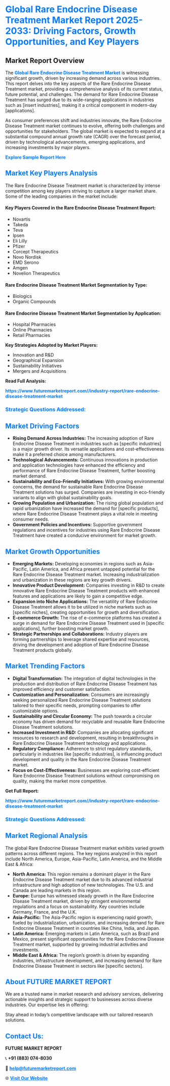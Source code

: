 <h1 style="color: #007BFF;">Global Rare Endocrine Disease Treatment Market Report 2025-2033: Driving Factors, Growth Opportunities, and Key Players</h1>

<section id="overview">
<h2>Market Report Overview</h2>
<p>The <a href="https://www.futuremarketreport.com//industry-report/rare-endocrine-disease-treatment-market" style="color: #007BFF; text-decoration: none;"><strong>Global Rare Endocrine Disease Treatment Market</strong></a> is witnessing significant growth, driven by increasing demand across various industries. This report delves into the key aspects of the Rare Endocrine Disease Treatment market, providing a comprehensive analysis of its current status, future potential, and challenges. The demand for Rare Endocrine Disease Treatment has surged due to its wide-ranging applications in industries such as [insert industries], making it a critical component in modern-day [applications].</p>
<p>As consumer preferences shift and industries innovate, the Rare Endocrine Disease Treatment market continues to evolve, offering both challenges and opportunities for stakeholders. The global market is expected to expand at a substantial compound annual growth rate (CAGR) over the forecast period, driven by technological advancements, emerging applications, and increasing investments by major players.</p>
</section>

<section id="overview">
<p><a href="https://www.futuremarketreport.com//request-sample/reportId=77264" style="color: #007BFF; text-decoration: none;"><strong>Explore Sample Report Here</strong></a></p>
</section>

<section id="key-players">
<h2 style="color: #007BFF;">Market Key Players Analysis</h2>
<p>The Rare Endocrine Disease Treatment market is characterized by intense competition among key players striving to capture a larger market share. Some of the leading companies in the market include:</p>
<h4>Key Players Covered in the Rare Endocrine Disease Treatment Report:</h4>
<ul><li>Novartis</li><li>Takeda</li><li>Teva</li><li>Ipsen</li><li>Eli Lilly</li><li>Pfizer</li><li>Corcept Therapeutics</li><li>Novo Nordisk</li><li>EMD Serono</li><li>Amgen</li><li>Novelion Therapeutics</li></ul>
<h4>Rare Endocrine Disease Treatment Market Segmentation by Type:</h4>
<ul><li>Biologics</li><li>Organic Compounds</li></ul>

<h4>Rare Endocrine Disease Treatment Market Segmentation by Application:</h4>
<ul><li>Hospital Pharmacies</li><li>Online Pharmacies</li><li>Retail Pharmacies</li></ul>
<p><strong>Key Strategies Adopted by Market Players:</strong></p>
<ul>
<li>Innovation and R&D</li>
<li>Geographical Expansion</li>
<li>Sustainability Initiatives</li>
<li>Mergers and Acquisitions</li>
</ul>
</section>

<section>
<p><strong>Read Full Analysis: </strong></p><a href="https://www.futuremarketreport.com//industry-report/rare-endocrine-disease-treatment-market" style="color: #007BFF; text-decoration: none;"><strong>https://www.futuremarketreport.com//industry-report/rare-endocrine-disease-treatment-market</strong></a>
<h3 style="color: #007BFF;">Strategic Questions Addressed:</h3>
</section>

<section id="driving-factors">
<h2 style="color: #007BFF;">Market Driving Factors</h2>
<ul>
<li><strong>Rising Demand Across Industries:</strong> The increasing adoption of Rare Endocrine Disease Treatment in industries such as [specific industries] is a major growth driver. Its versatile applications and cost-effectiveness make it a preferred choice among manufacturers.</li>
<li><strong>Technological Advancements:</strong> Continuous innovations in production and application technologies have enhanced the efficiency and performance of Rare Endocrine Disease Treatment, further boosting market demand.</li>
<li><strong>Sustainability and Eco-Friendly Initiatives:</strong> With growing environmental concerns, the demand for sustainable Rare Endocrine Disease Treatment solutions has surged. Companies are investing in eco-friendly variants to align with global sustainability goals.</li>
<li><strong>Growing Population and Urbanization:</strong> The rising global population and rapid urbanization have increased the demand for [specific products], where Rare Endocrine Disease Treatment plays a vital role in meeting consumer needs.</li>
<li><strong>Government Policies and Incentives:</strong> Supportive government regulations and incentives for industries using Rare Endocrine Disease Treatment have created a conducive environment for market growth.</li>
</ul>
</section>

<section id="growth-opportunities">
<h2 style="color: #007BFF;">Market Growth Opportunities</h2>
<ul>
<li><strong>Emerging Markets:</strong> Developing economies in regions such as Asia-Pacific, Latin America, and Africa present untapped potential for the Rare Endocrine Disease Treatment market. Increasing industrialization and urbanization in these regions are key growth drivers.</li>
<li><strong>Innovative Product Development:</strong> Companies investing in R&D to create innovative Rare Endocrine Disease Treatment products with enhanced features and applications are likely to gain a competitive edge.</li>
<li><strong>Expansion into Niche Applications:</strong> The versatility of Rare Endocrine Disease Treatment allows it to be utilized in niche markets such as [specific niches], creating opportunities for growth and diversification.</li>
<li><strong>E-commerce Growth:</strong> The rise of e-commerce platforms has created a surge in demand for Rare Endocrine Disease Treatment used in [specific applications], further boosting market growth.</li>
<li><strong>Strategic Partnerships and Collaborations:</strong> Industry players are forming partnerships to leverage shared expertise and resources, driving the development and adoption of Rare Endocrine Disease Treatment products globally.</li>
</ul>
</section>

<section id="trending-factors">
<h2 style="color: #007BFF;">Market Trending Factors</h2>
<ul>
<li><strong>Digital Transformation:</strong> The integration of digital technologies in the production and distribution of Rare Endocrine Disease Treatment has improved efficiency and customer satisfaction.</li>
<li><strong>Customization and Personalization:</strong> Consumers are increasingly seeking personalized Rare Endocrine Disease Treatment solutions tailored to their specific needs, prompting companies to offer customizable options.</li>
<li><strong>Sustainability and Circular Economy:</strong> The push towards a circular economy has driven demand for recyclable and reusable Rare Endocrine Disease Treatment solutions.</li>
<li><strong>Increased Investment in R&D:</strong> Companies are allocating significant resources to research and development, resulting in breakthroughs in Rare Endocrine Disease Treatment technology and applications.</li>
<li><strong>Regulatory Compliance:</strong> Adherence to strict regulatory standards, particularly in industries like [specific industries], is influencing product development and quality in the Rare Endocrine Disease Treatment market.</li>
<li><strong>Focus on Cost-Effectiveness:</strong> Businesses are exploring cost-efficient Rare Endocrine Disease Treatment solutions without compromising on quality, making the market more competitive.</li>
</ul>
</section>

<section>
<p><strong>Get Full Report: </strong></p><a href="https://www.futuremarketreport.com//industry-report/rare-endocrine-disease-treatment-market" style="color: #007BFF; text-decoration: none;"><strong>https://www.futuremarketreport.com//industry-report/rare-endocrine-disease-treatment-market</strong></a>
<h3 style="color: #007BFF;">Strategic Questions Addressed:</h3>
</section>


<section id="regional-analysis">
<h2 style="color: #007BFF;">Market Regional Analysis</h2>
<p>The global Rare Endocrine Disease Treatment market exhibits varied growth patterns across different regions. The key regions analyzed in this report include North America, Europe, Asia-Pacific, Latin America, and the Middle East & Africa:</p>
<ul>
<li><strong>North America:</strong> This region remains a dominant player in the Rare Endocrine Disease Treatment market due to its advanced industrial infrastructure and high adoption of new technologies. The U.S. and Canada are leading markets in this region.</li>
<li><strong>Europe:</strong> Europe has witnessed steady growth in the Rare Endocrine Disease Treatment market, driven by stringent environmental regulations and a focus on sustainability. Key countries include Germany, France, and the U.K.</li>
<li><strong>Asia-Pacific:</strong> The Asia-Pacific region is experiencing rapid growth, fueled by industrialization, urbanization, and increasing demand for Rare Endocrine Disease Treatment in countries like China, India, and Japan.</li>
<li><strong>Latin America:</strong> Emerging markets in Latin America, such as Brazil and Mexico, present significant opportunities for the Rare Endocrine Disease Treatment market, supported by growing industrial activities and investments.</li>
<li><strong>Middle East & Africa:</strong> The region’s growth is driven by expanding industries, infrastructure development, and increasing demand for Rare Endocrine Disease Treatment in sectors like [specific sectors].</li>
</ul>
</section>

<footer>
<h2 style="color: #007BFF;">About FUTURE MARKET REPORT</h2>
<p>We are a trusted name in market research and advisory services, delivering actionable insights and strategic support to businesses across diverse industries. Our expertise lies in offering:</p>

<p>Stay ahead in today’s competitive landscape with our tailored research solutions.</p>

<h2 style="color: #007BFF;">Contact Us:</h2>
<p><strong>FUTURE MARKET REPORT</strong></p>
<p>📞 <strong>+91 (883) 074-8030</strong></p>
<p>📧 <strong><a href="mailto:help@futuremarketreport.com" style="color: #007BFF;">help@futuremarketreport.com</a></strong></p>
<p>🌐 <strong><a href="https://www.futuremarketreport.com/" style="color: #007BFF;">Visit Our Website</a></strong></p>
</footer>